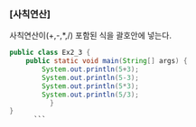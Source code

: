 ### [사칙연산]
 사칙연산이(+,-,*,/) 포함된 식을 괄호안에 넣는다.

```java
public class Ex2_3 {
    public static void main(String[] args) {
        System.out.println(5+3);
        System.out.println(5-3);
        System.out.println(5*3);
        System.out.println(5/3);
          }
}
      ```
